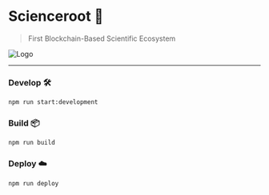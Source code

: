 # Scienceroot 📖
> First Blockchain-Based Scientific Ecosystem

![Logo](https://i.imgur.com/BWHvN1C.png)

---

### Develop 🛠

```bash
npm run start:development
```

### Build 📦

```bash
npm run build
```

### Deploy ☁️

```bash
npm run deploy
```
